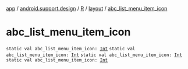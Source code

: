 [app](../../../index.md) / [android.support.design](../../index.md) / [R](../index.md) / [layout](index.md) / [abc_list_menu_item_icon](.)

# abc_list_menu_item_icon

`static val abc_list_menu_item_icon: `[`Int`](https://kotlinlang.org/api/latest/jvm/stdlib/kotlin/-int/index.html)
`static val abc_list_menu_item_icon: `[`Int`](https://kotlinlang.org/api/latest/jvm/stdlib/kotlin/-int/index.html)
`static val abc_list_menu_item_icon: `[`Int`](https://kotlinlang.org/api/latest/jvm/stdlib/kotlin/-int/index.html)
`static val abc_list_menu_item_icon: `[`Int`](https://kotlinlang.org/api/latest/jvm/stdlib/kotlin/-int/index.html)